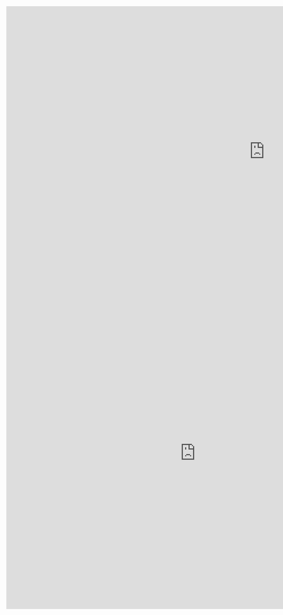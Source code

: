 <center><iframe src="https://public.tableau.com/shared/R5PFQFSS2?:display_count=y&:embed=y&:display_count=yes&:toolbar=no" width="1366" height="768" frameborder="0"></iframe></center>
<center><iframe src="https://public.tableau.com/views/Top10_15889622315160/Dashboard1?:display_count=y&:origin=viz_share_link" width="1000" height="827" frameborder="0"></iframe></center>

